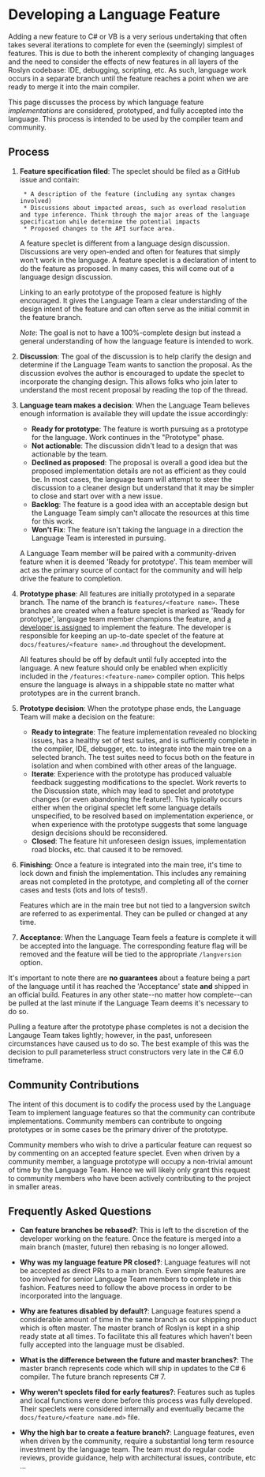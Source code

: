 # Developing a Language Feature

Adding a new feature to C# or VB is a very serious undertaking that often takes several iterations to complete for even the (seemingly) simplest of features. This is due to both the inherent complexity of changing languages and the need to consider the effects of new features in all layers of the Roslyn codebase: IDE, debugging, scripting, etc. As such, language work occurs in a separate branch until the feature reaches a point when we are ready to merge it into the main compiler.

This page discusses the process by which language feature *implementations* are considered, prototyped, and fully accepted into the language.  This process is intended to be used by the compiler team and community.  

## Process

1. **Feature specification filed**:  The speclet should be filed as a GitHub issue and contain:

        * A description of the feature (including any syntax changes involved)
        * Discussions about impacted areas, such as overload resolution and type inference. Think through the major areas of the language specification while determine the potential impacts
        * Proposed changes to the API surface area.

    A feature speclet is different from a language design discussion. Discussions are very open-ended and often for features that simply won't work in the language. A feature speclet is a declaration of intent to do the feature as proposed. In many cases, this will come out of a language design discussion.

    Linking to an early prototype of the proposed feature is highly encouraged. It gives the Language Team a clear understanding of the design intent of the feature and can often serve as the initial commit in the feature branch.  

    *Note*: The goal is not to have a 100%-complete design but instead a general understanding of how the language feature is intended to work.

1. **Discussion**: The goal of the discussion is to help clarify the design and determine if the Language Team wants to sanction the proposal. As the discussion evolves the author is encouraged to update the speclet to incorporate the changing design.  This allows folks who join later to understand the most recent proposal by reading the top of the thread.  

1. **Language team makes a decision**: When the Language Team believes enough information is available they will update the issue accordingly:

    * **Ready for prototype**: The feature is worth pursuing as a prototype for the language. Work continues in the "Prototype" phase.
    * **Not actionable**: The discussion didn't lead to a design that was actionable by the team.
    * **Declined as proposed**: The proposal is overall a good idea but the proposed implementation details are not as efficient as they could be. In most cases, the language team will attempt to steer the discussion to a cleaner design but understand that it may be simpler to close and start over with a new issue.  
    * **Backlog**: The feature is a good idea with an acceptable design but the Language Team simply can't allocate the resources at this time for this work.
    * **Won't Fix**: The feature isn't taking the language in a direction the Language Team is interested in pursuing.  

    A Language Team member will be paired with a community-driven feature when it is deemed 'Ready for prototype'. This team member will act as the primary source of contact for the community and will help drive the feature to completion.  

1. **Prototype phase**: All features are initially prototyped in a separate branch. The name of the branch is `features/<feature name>`. These branches are created when a feature speclet is marked as 'Ready for prototype', language team member champions the feature, and [a developer is assigned](#community-contributions) to implement the feature. The developer is responsible for keeping an up-to-date speclet of the feature at `docs/features/<feature name>.md` throughout the development.  

     All features should be off by default until fully accepted into the language. A new feature should only be enabled when explicitly included in the `/features:<feature-name>` compiler option. This helps ensure the language is always in a shippable state no matter what prototypes are in the current branch.

1. **Prototype decision**: When the prototype phase ends, the Language Team will make a decision on the feature:
    * **Ready to integrate**: The feature implementation revealed no blocking issues, has a healthy set of test suites, and is sufficiently complete in the compiler, IDE, debugger, etc. to integrate into the main tree on a selected branch.  The test suites need to focus both on the feature in isolation and when combined with other areas of the language.  
    * **Iterate**: Experience with the prototype has produced valuable feedback suggesting modifications to the
    speclet. Work reverts to the Discussion state, which may lead to speclet and prototype
    changes (or even abandoning the feature!). This typically occurs either when the original speclet
    left some language details unspecified, to be resolved based
    on implementation experience, or when experience with the prototype suggests that some language design
    decisions should be reconsidered. 
    * **Closed**: The feature hit unforeseen design issues, implementation road blocks, etc. that caused it to be removed.

1. **Finishing**: Once a feature is integrated into the main tree, it's time to lock down and finish the implementation. This includes any remaining areas not completed in the prototype, and completing all of the corner cases and tests (lots and lots of tests!).  

    Features which are in the main tree but not tied to a langversion switch are referred to as experimental. They can be pulled or changed at any time.

1. **Acceptance**: When the Language Team feels a feature is complete it will be accepted into the language. The corresponding feature flag will be removed and the feature will be tied to the appropriate `/langversion` option.  

It's important to note there are **no guarantees** about a feature being a part of the language until it has reached the 'Acceptance' state **and** shipped in an official build. Features in any other state--no matter how complete--can be pulled at the last minute if the Language Team deems it's necessary to do so.  

Pulling a feature after the prototype phase completes is not a decision the Langauge Team takes lightly; however, in the past, unforeseen circumstances have caused us to do so. The best example of this was the decision to pull parameterless struct constructors very late in the C# 6.0 timeframe.  

## Community Contributions
The intent of this document is to codify the process used by the Language Team to implement language features so that the community can contribute implementations. Community members can contribute to ongoing prototypes or in some cases be the primary driver of the prototype.  

Community members who wish to drive a particular feature can request so by commenting on an accepted feature speclet. Even when driven by a community member, a language prototype will occupy a non-trivial amount of time by the Language Team.  Hence we will likely only grant this request to community members who have been actively contributing to the project in smaller areas.
## Frequently Asked Questions

- **Can feature branches be rebased?**: This is left to the discretion of the developer working on the feature. Once the feature is merged into a main branch (master, future) then rebasing is no longer allowed.

- **Why was my language feature PR closed?**: Language features will not be accepted as direct PRs to a main branch. Even simple features are too involved for senior Language Team members to complete in this fashion. Features need to follow the above process in order to be incorporated into the language.

- **Why are features disabled by default?**: Language features spend a considerable amount of time in the same branch as our shipping product which is often master.  The master branch of Roslyn is kept in a ship ready state at all times.  To facilitate this all features which haven't been fully accepted into the language must be disabled.

- **What is the difference between the future and master branches?**: The master branch represents code which will ship in updates to the C# 6 compiler.  The future branch represents C# 7.  

- **Why weren't speclets filed for early features?**: Features such as tuples and local functions were done before this process was fully developed.  Their speclets were considered internally and eventually became the `docs/feature/<feature name.md>` file.

- **Why the high bar to create a feature branch?**: Language features, even when driven by the community, require a substantial long term resource investment by the language team.  The team must do regular code reviews, provide guidance, help with architectural issues, contribute, etc ...  
